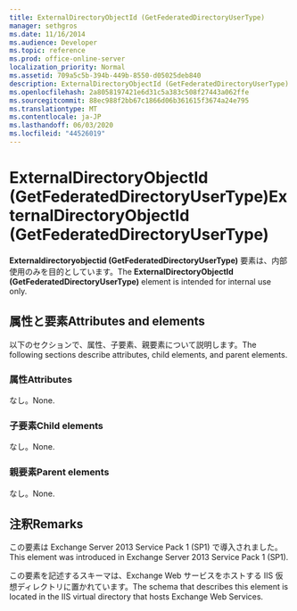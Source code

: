 ```yaml
---
title: ExternalDirectoryObjectId (GetFederatedDirectoryUserType)
manager: sethgros
ms.date: 11/16/2014
ms.audience: Developer
ms.topic: reference
ms.prod: office-online-server
localization_priority: Normal
ms.assetid: 709a5c5b-394b-449b-8550-d05025deb840
description: ExternalDirectoryObjectId (GetFederatedDirectoryUserType) 要素は、内部使用のみを目的としています。
ms.openlocfilehash: 2a8058197421e6d31c5a383c508f27443a062ffe
ms.sourcegitcommit: 88ec988f2bb67c1866d06b361615f3674a24e795
ms.translationtype: MT
ms.contentlocale: ja-JP
ms.lasthandoff: 06/03/2020
ms.locfileid: "44526019"
---
```

# <a name="externaldirectoryobjectid-getfederateddirectoryusertype"></a><span data-ttu-id="e99b7-103">ExternalDirectoryObjectId (GetFederatedDirectoryUserType)</span><span class="sxs-lookup"><span data-stu-id="e99b7-103">ExternalDirectoryObjectId (GetFederatedDirectoryUserType)</span></span>

<span data-ttu-id="e99b7-104">**Externaldirectoryobjectid (GetFederatedDirectoryUserType)** 要素は、内部使用のみを目的としています。</span><span class="sxs-lookup"><span data-stu-id="e99b7-104">The **ExternalDirectoryObjectId (GetFederatedDirectoryUserType)** element is intended for internal use only.</span></span> 

## <a name="attributes-and-elements"></a><span data-ttu-id="e99b7-105">属性と要素</span><span class="sxs-lookup"><span data-stu-id="e99b7-105">Attributes and elements</span></span>

<span data-ttu-id="e99b7-106">以下のセクションで、属性、子要素、親要素について説明します。</span><span class="sxs-lookup"><span data-stu-id="e99b7-106">The following sections describe attributes, child elements, and parent elements.</span></span>
  
### <a name="attributes"></a><span data-ttu-id="e99b7-107">属性</span><span class="sxs-lookup"><span data-stu-id="e99b7-107">Attributes</span></span>

<span data-ttu-id="e99b7-108">なし。</span><span class="sxs-lookup"><span data-stu-id="e99b7-108">None.</span></span>
  
### <a name="child-elements"></a><span data-ttu-id="e99b7-109">子要素</span><span class="sxs-lookup"><span data-stu-id="e99b7-109">Child elements</span></span>

<span data-ttu-id="e99b7-110">なし。</span><span class="sxs-lookup"><span data-stu-id="e99b7-110">None.</span></span>
  
### <a name="parent-elements"></a><span data-ttu-id="e99b7-111">親要素</span><span class="sxs-lookup"><span data-stu-id="e99b7-111">Parent elements</span></span>

<span data-ttu-id="e99b7-112">なし。</span><span class="sxs-lookup"><span data-stu-id="e99b7-112">None.</span></span>
  
## <a name="remarks"></a><span data-ttu-id="e99b7-113">注釈</span><span class="sxs-lookup"><span data-stu-id="e99b7-113">Remarks</span></span>

<span data-ttu-id="e99b7-114">この要素は Exchange Server 2013 Service Pack 1 (SP1) で導入されました。</span><span class="sxs-lookup"><span data-stu-id="e99b7-114">This element was introduced in Exchange Server 2013 Service Pack 1 (SP1).</span></span>
  
<span data-ttu-id="e99b7-115">この要素を記述するスキーマは、Exchange Web サービスをホストする IIS 仮想ディレクトリに置かれています。</span><span class="sxs-lookup"><span data-stu-id="e99b7-115">The schema that describes this element is located in the IIS virtual directory that hosts Exchange Web Services.</span></span>
  

